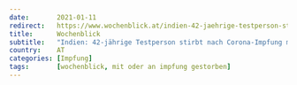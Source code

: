 ```yaml
---
date:       2021-01-11
redirect:   https://www.wochenblick.at/indien-42-jaehrige-testperson-stirbt-nach-corona-impfung-mit-covaxin/
title:      Wochenblick
subtitle:   "Indien: 42-jährige Testperson stirbt nach Corona-Impfung mit Covaxin"
country:    AT
categories: [Impfung]
tags:       [wochenblick, mit oder an impfung gestorben]
---
```

